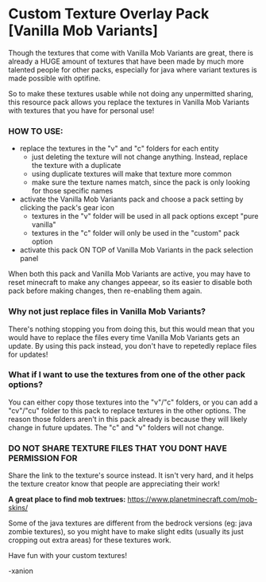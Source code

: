 # Custom Texture Overlay Pack [Vanilla Mob Variants]
Though the textures that come with Vanilla Mob Variants are great, there is already a HUGE amount of textures that have been made by much more talented people for other packs, especially for java where variant textures is made possible with optifine.

So to make these textures usable while not doing any unpermitted sharing, this resource pack allows you replace the textures in Vanilla Mob Variants with textures that you have for personal use!

### HOW TO USE:
- replace the textures in the "v" and "c" folders for each entity
	- just deleting the texture will not change anything. Instead, replace the texture with a duplicate
	- using duplicate textures will make that texture more common
	- make sure the texture names match, since the pack is only looking for those specific names
- activate the Vanilla Mob Variants pack and choose a pack setting by clicking the pack's gear icon
	- textures in the "v" folder will be used in all pack options except "pure vanilla"
	- textures in the "c" folder will only be used in the "custom" pack option
- activate this pack ON TOP of Vanilla Mob Variants in the pack selection panel

When both this pack and Vanilla Mob Variants are active, you may have to reset minecraft to make any changes appeear, so its easier to disable both pack before making changes, then re-enabling them again.

### Why not just replace files in Vanilla Mob Variants?
There's nothing stopping you from doing this, but this would mean that you would have to replace the files every time Vanilla Mob Variants gets an update. By using this pack instead, you don't have to repetedly replace files for updates!

### What if I want to use the textures from one of the other pack options?
You can either copy those textures into the "v"/"c" folders, or you can add a "cv"/"cu" folder to this pack to replace textures in the other options. The reason those folders aren't in this pack already is because they will likely change in future updates. The "c" and "v" folders will not change.

### DO NOT SHARE TEXTURE FILES THAT YOU DONT HAVE PERMISSION FOR
Share the link to the texture's source instead. It isn't very hard, and it helps the texture creator know that people are appreciating their work!

**A great place to find mob textrues:** https://www.planetminecraft.com/mob-skins/

Some of the java textures are different from the bedrock versions (eg: java zombie textures), so you might have to make slight edits (usually its just cropping out extra areas) for these textures work.

Have fun with your custom textures!

-xanion

